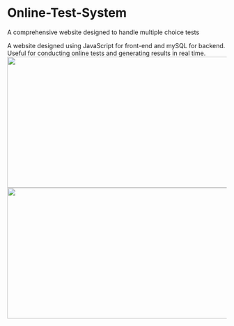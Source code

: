 # Online-Test-System
A comprehensive website designed to handle multiple choice tests 

A website designed using JavaScript for front-end and mySQL for backend. Useful for conducting online tests and generating results in real time.\
<img src="https://user-images.githubusercontent.com/25851171/66276073-091fa600-e844-11e9-975f-a31eaf6f6bd3.png" width="600" height="300">
<img src="https://user-images.githubusercontent.com/25851171/66276012-55b6b180-e843-11e9-9521-94b9fde4325c.png" width="600" height="300">

